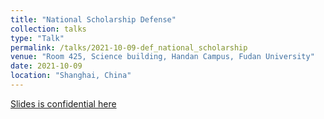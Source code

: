 ```yaml
---
title: "National Scholarship Defense"
collection: talks
type: "Talk"
permalink: /talks/2021-10-09-def_national_scholarship
venue: "Room 425, Science building, Handan Campus, Fudan University"
date: 2021-10-09
location: "Shanghai, China"
---
```


[Slides is confidential here]()


